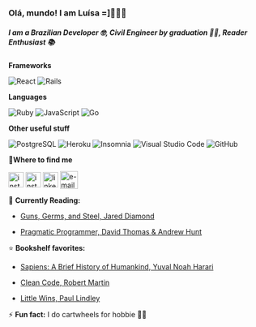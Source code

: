 ### **Olá, mundo! I am Luísa =]**:raising_hand_woman:👋

##### **I am a Brazilian Developer :nerd_face:, Civil Engineer by graduation :woman_student:, Reader Enthusiast :books:**

**Frameworks**

![React](https://img.shields.io/badge/React-20232A?style=for-the-badge&logo=react&logoColor=61DAFB)    ![Rails](https://img.shields.io/badge/Ruby_on_Rails-CC0000?style=for-the-badge&logo=ruby-on-rails&logoColor=white)

**Languages**

![Ruby](https://img.shields.io/badge/Ruby-CC342D?style=for-the-badge&logo=ruby&logoColor=white)    ![JavaScript](https://img.shields.io/badge/JavaScript-F7DF1E?style=for-the-badge&logo=javascript&logoColor=black)    ![Go](https://img.shields.io/badge/go-%2300ADD8.svg?style=for-the-badge&logo=go&logoColor=white)

**Other useful stuff**

![PostgreSQL](https://img.shields.io/badge/PostgreSQL-316192?style=for-the-badge&logo=postgresql&logoColor=white)    ![Heroku](https://img.shields.io/badge/Heroku-430098?style=for-the-badge&logo=heroku&logoColor=white)    ![Insomnia](https://img.shields.io/badge/Insomnia-black?style=for-the-badge&logo=insomnia&logoColor=5849BE)    ![Visual Studio Code](https://img.shields.io/badge/Visual%20Studio%20Code-0078d7.svg?style=for-the-badge&logo=visual-studio-code&logoColor=white)    ![GitHub](https://img.shields.io/badge/github-%23121011.svg?style=for-the-badge&logo=github&logoColor=white)

:speech_balloon:**Where to find me**
<p align="left">
<a href="https://luisanobrevaz.com/" target="blank"><img align="center" src="https://cdn-icons-png.flaticon.com/512/10041/10041057.png" alt="instagram" height="30" width="30" /></a> <a href="https://www.instagram.com/luisanobrevaz/" target="blank"><img align="center" src="https://cdn-icons-png.flaticon.com/512/174/174855.png" alt="instagram" height="30" width="30" /></a> <a href="https://br.linkedin.com/in/luisanobrevaz" target="blank"><img align="center" src="https://cdn-icons-png.flaticon.com/512/174/174857.png" alt="linkedin" height="30" width="30" /></a> <a href=mailto:luisanobrevaz@gmail.com target="blank"><img align="center" src="https://cdn-icons-png.flaticon.com/512/888/888853.png" alt="e-mail" height="35" width="35" /></a>


:open_book: **Currently Reading:**
- [Guns, Germs, and Steel, Jared Diamond](https://www.amazon.com.br/Guns-Germs-Steel-Fates-Societies/dp/0393317552)

- [Pragmatic Programmer, David Thomas & Andrew Hunt](https://www.amazon.com.br/Pragmatic-Programmer-journey-mastery-Anniversary/dp/0135957052)


:star:	**Bookshelf favorites:**
- [Sapiens: A Brief History of Humankind, Yuval Noah Harari](https://www.amazon.com.br/Sapiens-Brief-History-Humankind-English-ebook/dp/B00ICN066A/ref=sr_1_2?__mk_pt_BR=%C3%85M%C3%85%C5%BD%C3%95%C3%91&crid=2PJNPLNVHFHNO&keywords=sapiens+yuval&qid=1652595154&sprefix=sapiens+yuva%2Caps%2C288&sr=8-2&ufe=app_do%3Aamzn1.fos.db68964d-7c0e-4bb2-a95c-e5cb9e32eb12)

- [Clean Code, Robert Martin](https://www.amazon.com.br/Clean-Code-Handbook-Software-Craftsmanship/dp/0132350882/ref=sr_1_1?crid=3POOT6RVDFLRQ&keywords=clean+code+robert+c.+martin&qid=1652594020&sprefix=clean+code+%2Caps%2C227&sr=8-1&ufe=app_do%3Aamzn1.fos.fcd6d665-32ba-4479-9f21-b774e276a678)

- [Little Wins, Paul Lindley](https://www.amazon.com.br/Little-Wins-Thinking-Toddler-English-ebook/dp/B01M339WKS/ref=sr_1_1?keywords=little+wins&qid=1652595281&sr=8-1&ufe=app_do%3Aamzn1.fos.fcd6d665-32ba-4479-9f21-b774e276a678)


⚡ **Fun fact:** I do cartwheels for hobbie :woman_cartwheeling:
